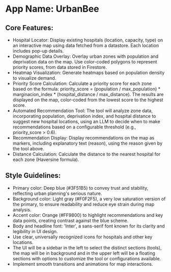 # **App Name**: UrbanBee

## Core Features:

- Hospital Locator: Display existing hospitals (location, capacity, type) on an interactive map using data fetched from a datastore. Each location includes pop-up details.
- Demographic Data Overlay: Overlay urban zones with population and deprivation data on the map. Use color-coded polygons to represent priority scores, from data stored in Firestore.
- Heatmap Visualization: Generate heatmaps based on population density to visualize demand.
- Priority Score Calculation: Calculate a priority score for each zone based on the formula: priority_score = (population / max_population) * marginacion_index * (hospital_distance / max_distance). The results are displayed on the map, color-coded from the lowest score to the highest score.
- Automated Recommendation Tool: The tool will analyze zone data, incorporating population, deprivation index, and hospital distance to suggest new hospital locations, using an LLM to decide when to make recommendations based on a configurable threshold (e.g., priority_score > 0.6).
- Recommendation Display: Display recommendations on the map as markers, including explanatory text (reason), using the reason given by the tool above.
- Distance Calculation: Calculate the distance to the nearest hospital for each zone (Haversine formula).

## Style Guidelines:

- Primary color: Deep blue (#3F51B5) to convey trust and stability, reflecting urban planning's serious nature.
- Background color: Light gray (#F0F2F5), a very low saturation version of the primary, to ensure readability and reduce eye strain during map analysis.
- Accent color: Orange (#FF9800) to highlight recommendations and key data points, creating contrast against the blue scheme.
- Body and headline font: 'Inter', a sans-serif font known for its clarity and legibility in UI design.
- Use clear, universally recognized icons for hospitals and other key locations.
- The UI will be a sidebar in the left to select the distinct sections (tools), the map will be in background and in the upper left will be a floating sections with options to customize the tool or configurations available.
- Implement smooth transitions and animations for map interactions.